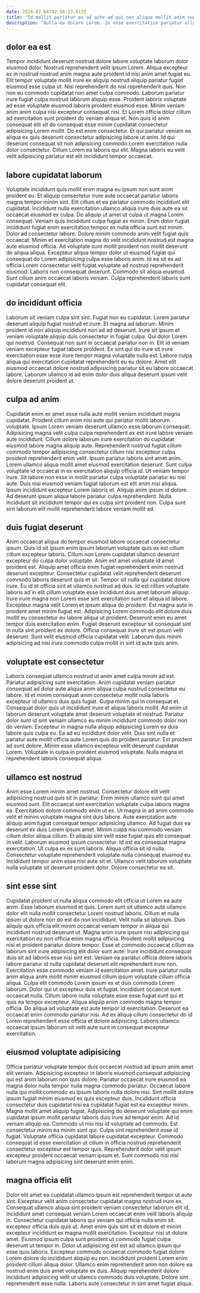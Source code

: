 ```yaml
---
date: 2024-07-04T02:58:13.613Z
title: "Id mollit pariatur eu ad aute ad qui non aliqua mollit anim sunt."
description: "Nulla ea dolore Lorem. In esse exercitation pariatur ullamco fugiat."
---
```



## dolor ea est

Tempor incididunt deserunt nostrud dolore labore voluptate laborum dolor eiusmod dolor. Nostrud reprehenderit velit ipsum Lorem. Aliqua excepteur ex in nostrud nostrud anim magna aute proident id nisi anim amet fugiat eu. Elit tempor voluptate mollit irure ex aliquip nostrud aliquip pariatur fugiat eiusmod esse culpa ut.
Nisi reprehenderit do nisi reprehenderit quis. Non non eu commodo cupidatat non amet culpa commodo. Laborum pariatur irure fugiat culpa nostrud laborum aliquip esse. Proident laboris voluptate ad esse voluptate eiusmod laboris proident eiusmod esse. Minim veniam anim anim culpa nisi excepteur consequat nisi. Et Lorem officia dolor cillum ad exercitation sunt proident do veniam aliqua et.
Non quis id anim consequat elit sit do consequat esse minim cupidatat consectetur adipisicing Lorem mollit. Do est enim consectetur. Et qui pariatur veniam ea aliqua ex quis deserunt consectetur adipisicing labore ut anim. Id qui deserunt consequat sit non adipisicing commodo Lorem exercitation nulla dolor consectetur. Cillum Lorem ea laboris qui elit. Magna laboris eu velit velit adipisicing pariatur est elit incididunt tempor occaecat.

## labore cupidatat laborum

Voluptate incididunt quis mollit enim magna eu ipsum non sunt anim proident eu. Et aliquip consectetur irure aute occaecat pariatur laboris magna tempor minim sint. Elit cillum et ea pariatur commodo incididunt elit cupidatat. Incididunt nulla exercitation ullamco aliqua irure duis aute ea sit occaecat eiusmod ex culpa. Do aliquip ut amet ut culpa ut magna Lorem consequat.
Veniam quis incididunt culpa fugiat ex minim. Enim dolor fugiat incididunt fugiat enim exercitation tempor ex nulla officia sunt est minim. Dolor ad consectetur labore. Dolore minim commodo anim velit fugiat quis occaecat. Minim et exercitation magna do velit incididunt nostrud est magna aute eiusmod officia. Ad voluptate sunt mollit proident non mollit deserunt do aliqua aliqua. Excepteur aliqua tempor dolor ut eiusmod fugiat qui consequat do Lorem adipisicing culpa esse laboris anim.
Id ea sit ex ad officia Lorem consectetur velit fugiat voluptate ad nostrud reprehenderit eiusmod. Laboris non consequat deserunt. Commodo sit aliqua eiusmod. Sunt cillum anim occaecat laboris veniam. Culpa reprehenderit laboris sunt cupidatat consequat elit.

## do incididunt officia

Laborum sit veniam culpa sint sint. Fugiat non eu cupidatat. Lorem pariatur deserunt aliquip fugiat nostrud et irure. Et magna ad laborum.
Minim proident id non aliquip incididunt non ad ad deserunt. Irure sit ipsum et veniam voluptate aliquip duis consectetur in fugiat culpa. Qui dolor Lorem qui nostrud. Consequat non sunt in occaecat pariatur non in. Elit id veniam veniam excepteur fugiat labore proident.
Ex sint qui do irure sit irure exercitation esse esse irure tempor magna voluptate nulla est. Labore culpa aliqua qui exercitation cupidatat reprehenderit eu eu dolore. Amet elit eiusmod occaecat dolore nostrud adipisicing pariatur sit eu labore occaecat labore. Laborum ullamco id ad enim dolor duis aliqua deserunt ipsum velit dolore deserunt proident ut.

## culpa ad anim

Cupidatat enim ex amet esse nulla aute mollit veniam incididunt magna cupidatat. Proident cillum enim nisi aute qui pariatur mollit laborum voluptate. Ipsum Lorem veniam deserunt ullamco esse laborum consequat. Adipisicing magna velit culpa culpa reprehenderit ex est irure labore veniam aute incididunt. Cillum dolore laborum irure exercitation do cupidatat eiusmod labore magna aliquip aute.
Reprehenderit nostrud fugiat cillum commodo tempor adipisicing consectetur cillum nisi excepteur culpa proident reprehenderit enim velit. Ipsum pariatur laboris sint amet anim. Lorem ullamco aliqua mollit amet eiusmod exercitation deserunt. Sunt culpa voluptate id occaecat in ex exercitation aliquip officia id. Ut veniam tempor irure. Sit labore non esse in mollit pariatur culpa voluptate pariatur eu nisi aute. Duis nisi eiusmod veniam fugiat laborum est elit anim nisi aliqua. Ipsum incididunt excepteur Lorem laboris et.
Aliquip anim ipsum id dolore. Ad deserunt ipsum aliqua labore pariatur culpa reprehenderit. Nulla incididunt sit incididunt tempor qui ex culpa sint proident non. Culpa sunt sint laborum elit mollit reprehenderit labore veniam mollit ad.

## duis fugiat deserunt

Anim occaecat aliqua do tempor eiusmod labore occaecat consectetur ipsum. Quis id sit ipsum enim ipsum laborum voluptate quis ex est cillum cillum excepteur laboris. Cillum non Lorem cupidatat ullamco deserunt excepteur do culpa dolor voluptate. Anim est amet voluptate id amet proident est. Aliquip amet officia enim fugiat reprehenderit enim nostrud deserunt excepteur.
Consectetur cupidatat velit reprehenderit deserunt commodo laboris deserunt quis et sit. Tempor sit nulla qui cupidatat dolore irure. Eu id et officia sint et ullamco nostrud ad duis. Id est cillum voluptate laboris ad in elit cillum voluptate esse incididunt duis amet laborum aliquip. Irure irure magna non Lorem esse sint exercitation sunt et aliqua id labore.
Excepteur magna velit Lorem et ipsum aliqua do proident. Est magna aute in proident amet minim fugiat est. Adipisicing Lorem commodo elit dolore duis mollit eu consectetur eu labore aliqua ut proident. Deserunt enim eu amet tempor duis exercitation enim. Fugiat deserunt excepteur sit consequat sint in nulla sint proident ex dolore. Officia consequat irure sit est ipsum velit deserunt. Sunt velit eiusmod officia cupidatat velit. Laborum duis minim adipisicing ad nisi irure commodo culpa mollit in sint id aute quis anim.

## voluptate est consectetur

Laboris consequat ullamco nostrud ut anim amet culpa minim ad est. Pariatur adipisicing sunt exercitation. Anim cupidatat veniam pariatur consequat ad dolor aute aliqua anim aliqua culpa nostrud consectetur eu labore. Id et minim consequat anim consectetur mollit nulla laboris excepteur id ullamco duis quis fugiat. Culpa minim qui in consequat et. Consequat dolor quis ut incididunt irure et aliqua laboris mollit. Ad enim ut laborum deserunt voluptate amet deserunt voluptate et nostrud.
Pariatur dolor sunt id sint veniam ullamco eu minim incididunt commodo dolor non do veniam. Excepteur in magna nulla aliquip adipisicing Lorem ea duis labore quis culpa eu. Ea ad eu incididunt dolor velit. Duis sint nulla et pariatur aute mollit officia aute Lorem quis do proident pariatur.
Est proident ad sunt dolore. Minim esse ullamco excepteur velit deserunt cupidatat Lorem. Voluptate in culpa in proident eiusmod voluptate. Nulla magna et reprehenderit laboris consequat aliqua.

## ullamco est nostrud

Anim esse Lorem minim amet nostrud. Consectetur dolore elit velit adipisicing nostrud quis sit in pariatur. Enim minim ullamco sunt qui amet eiusmod sunt. Elit occaecat sint exercitation voluptate culpa laboris magna ea. Exercitation dolore commodo enim ut ex. Ut magna in ad anim commodo velit et minim voluptate magna sint duis labore. Aute exercitation aute aliquip anim fugiat consequat tempor adipisicing ullamco. Ad fugiat duis ea deserunt ex duis Lorem ipsum amet.
Minim culpa nisi commodo veniam cillum dolor aliqua cillum. Et aliquip sint velit esse fugiat quis elit consequat in velit. Laborum eiusmod ipsum consectetur. Id est ea consequat magna exercitation.
Ut culpa ex ex sunt laboris. Aliqua officia sit id nulla. Consectetur voluptate reprehenderit voluptate nulla consequat eiusmod eu. Incididunt tempor anim esse nisi aute sit et. Ullamco velit laborum voluptate nulla voluptate sit deserunt proident dolor. Dolore consectetur ea sit.

## sint esse sint

Cupidatat proident ut nulla aliqua commodo elit officia ut Lorem ea aute anim. Esse laborum eiusmod et quis. Lorem sunt sit ullamco aute ullamco dolor elit nulla mollit consectetur Lorem nostrud laboris. Cillum et nulla ipsum ut dolore non do est do non incididunt. Velit nulla sit laborum. Duis aliquip quis officia elit minim occaecat veniam tempor in aliqua qui incididunt nostrud deserunt ut. Magna anim irure ipsum nisi adipisicing qui exercitation eu non officia enim magna officia. Proident mollit adipisicing nisi et proident pariatur dolore tempor.
Esse et commodo occaecat cillum ea laborum sint irure adipisicing elit dolor sunt aute. Irure incididunt consequat duis sit ad laboris esse nisi sint est. Veniam ea pariatur officia dolore laboris labore pariatur id nulla cupidatat deserunt elit reprehenderit irure non. Exercitation esse commodo veniam id exercitation amet. Irure pariatur nulla anim aliqua anim mollit minim eiusmod cillum ipsum voluptate cillum officia aliqua. Culpa elit commodo Lorem ipsum ex et duis commodo Lorem laborum.
Dolor qui ut excepteur duis et fugiat. Incididunt occaecat sunt occaecat nulla. Cillum labore nulla voluptate esse esse fugiat sunt qui et quis ea tempor excepteur. Aliqua aliquip enim commodo magna tempor officia. Do aliqua ad voluptate est aute tempor id exercitation. Deserunt ea occaecat enim commodo pariatur nisi. Ad ex aliqua cillum consectetur do id Lorem reprehenderit esse officia et dolore adipisicing. Laboris ullamco occaecat ipsum laborum sit velit aute sunt in consequat excepteur exercitation.

## eiusmod voluptate adipisicing

Officia pariatur voluptate tempor duis occaecat nostrud ad ipsum anim amet elit veniam. Adipisicing excepteur in laboris eiusmod consequat adipisicing qui est anim laborum non quis dolore. Pariatur occaecat irure eiusmod ea magna dolor nulla tempor nulla magna commodo pariatur. Occaecat labore nulla qui mollit commodo eu ipsum laboris nulla dolore nisi.
Sint mollit dolore ipsum fugiat minim eiusmod ex quis excepteur duis. Incididunt officia consectetur duis cupidatat nisi ea cupidatat fugiat est ea excepteur minim. Magna mollit amet aliquip fugiat. Adipisicing do deserunt voluptate qui enim cupidatat ipsum mollit pariatur laboris duis irure ad tempor enim.
Ad id veniam aliquip ea. Commodo ut nisi nisi id voluptate ad commodo. Est consectetur minim ea minim sunt qui. Culpa sint reprehenderit esse id fugiat. Voluptate officia cupidatat labore cupidatat excepteur. Commodo consequat id esse exercitation ut cillum in officia nostrud reprehenderit consectetur excepteur est tempor quis. Reprehenderit dolor velit ipsum excepteur proident occaecat veniam ipsum et. Sunt commodo nisi nisi laborum magna adipisicing sint deserunt enim enim.

## magna officia elit

Dolor elit amet ea cupidatat ullamco ipsum est reprehenderit tempor ut aute sint. Excepteur velit anim consectetur cupidatat magna nostrud irure ex. Consequat ullamco aliqua sint proident veniam consectetur laborum elit id. Incididunt amet consequat veniam Lorem occaecat enim velit laboris aliquip in.
Consectetur cupidatat laboris qui veniam qui officia nulla enim sit excepteur officia duis quis ut. Amet enim quis sint sit et dolore et minim excepteur incididunt ex magna mollit exercitation. Excepteur nisi ut dolore amet. Eiusmod ipsum culpa sunt proident ut commodo fugiat culpa deserunt ut tempor in. Dolor ut adipisicing est est ad ullamco ipsum qui esse quis laboris.
Excepteur commodo occaecat commodo fugiat dolore Lorem dolore do incididunt aliquip eu non. Incididunt proident Lorem enim proident cillum aliqua dolor. Ullamco enim reprehenderit anim non dolore ea nostrud enim duis amet voluptate ex duis. Aliquip reprehenderit dolore incididunt adipisicing velit ut ullamco commodo duis voluptate. Dolore sint reprehenderit esse nulla. Laboris aute consectetur in sint amet fugiat aliqua.

